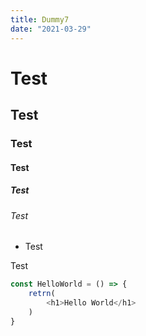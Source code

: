 ```yaml
---
title: Dummy7
date: "2021-03-29"
---
```


# Test
## Test
### Test
#### Test
##### Test
###### Test

- Test

Test

```jsx:title=hoge.js
const HelloWorld = () => {
    retrn(
        <h1>Hello World</h1>
    )
}
```